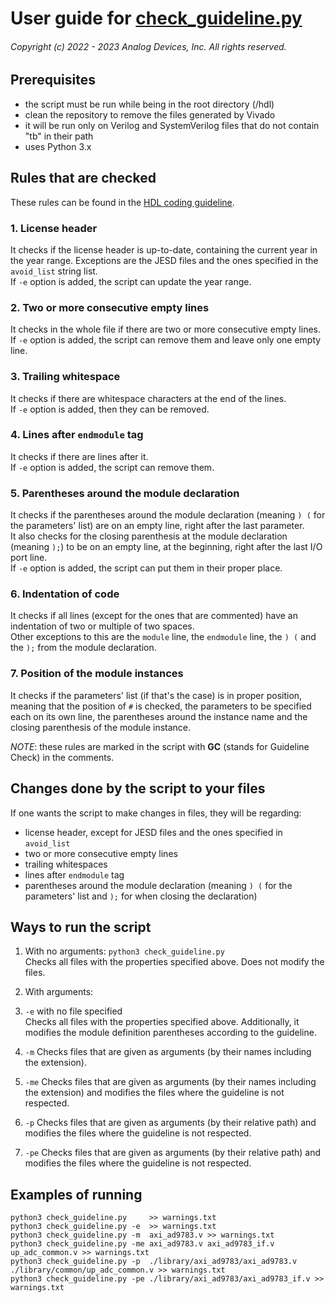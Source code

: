 # User guide for [check_guideline.py](https://github.com/analogdevicesinc/hdl/tree/master/.github/scripts/check_guideline.py)

###### Copyright (c) 2022 - 2023 Analog Devices, Inc. All rights reserved.

## Prerequisites

* the script must be run while being in the root directory (/hdl)
* clean the repository to remove the files generated by Vivado
* it will be run only on Verilog and SystemVerilog files that do not contain "tb" in their path
* uses Python 3.x

## Rules that are checked

These rules can be found in the [HDL coding guideline](https://github.com/analogdevicesinc/hdl/blob/master/docs/hdl_coding_guideline.md).

### 1. License header

It checks if the license header is up-to-date, containing the current year in
the year range. Exceptions are the JESD files and the ones specified in the
`avoid_list` string list.  
If `-e` option is added, the script can update the year range.

### 2. Two or more consecutive empty lines

It checks in the whole file if there are two or more consecutive empty lines.  
If `-e` option is added, the script can remove them and leave only one empty line.

### 3. Trailing whitespace

It checks if there are whitespace characters at the end of the lines.  
If `-e` option is added, then they can be removed.

### 4. Lines after `endmodule` tag

It checks if there are  lines after it.  
If `-e` option is added, the script can remove them.

### 5. Parentheses around the module declaration

It checks if the parentheses around the module declaration (meaning `) (` for
the parameters' list) are on an empty line, right after the last parameter.  
It also checks for the closing parenthesis at the module declaration (meaning `);`)
to be on an empty line, at the beginning, right after the last I/O port line.  
If `-e` option is added, the script can put them in their proper place.

### 6. Indentation of code

It checks if all lines (except for the ones that are commented) have an indentation 
of two or multiple of two spaces.  
Other exceptions to this are the `module` line, the `endmodule` line, the `) (` 
and the `);` from the module declaration.

### 7. Position of the module instances

It checks if the parameters' list (if that's the case) is in proper position, 
meaning that the position of `#` is checked, the parameters to be specified each 
on its own line, the parentheses around the instance name and the closing parenthesis 
of the module instance.

_NOTE_: these rules are marked in the script with **GC** (stands for Guideline Check) 
in the comments.

## Changes done by the script to your files

If one wants the script to make changes in files, they will be regarding:
* license header, except for JESD files and the ones specified in `avoid_list`
* two or more consecutive empty lines
* trailing whitespaces
* lines after `endmodule` tag
* parentheses around the module declaration (meaning `) (` for the parameters'
  list and `);` for when closing the declaration)

## Ways to run the script

1. With no arguments: `python3 check_guideline.py`  
Checks all files with the properties specified above. 
Does not modify the files.

2. With arguments:
  1. `-e` with no file specified  
    Checks all files with the properties specified above. Additionally, 
    it modifies the module definition parentheses according to the guideline.

  2. `-m`
    Checks files that are given as arguments (by their names including the
    extension).

  3. `-me`
    Checks files that are given as arguments (by their names including the
    extension) and modifies the files where the guideline is not respected.

  4. `-p`
    Checks files that are given as arguments (by their relative path) and
    modifies the files where the guideline is not respected.

  5. `-pe`
    Checks files that are given as arguments (by their relative path) and
    modifies the files where the guideline is not respected.

## Examples of running

```
python3 check_guideline.py     >> warnings.txt
python3 check_guideline.py -e  >> warnings.txt
python3 check_guideline.py -m  axi_ad9783.v >> warnings.txt
python3 check_guideline.py -me axi_ad9783.v axi_ad9783_if.v up_adc_common.v >> warnings.txt
python3 check_guideline.py -p  ./library/axi_ad9783/axi_ad9783.v ./library/common/up_adc_common.v >> warnings.txt
python3 check_guideline.py -pe ./library/axi_ad9783/axi_ad9783_if.v >> warnings.txt
```
